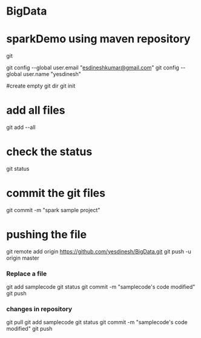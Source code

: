# BigData
# sparkDemo using maven repository

git

git config --global user.email "esdineshkumar@gmail.com"
git config --global user.name "yesdinesh"

#create empty git dir
git init

# add all files
git add --all

# check the status
git status

# commit the git files
git commit -m "spark sample project"

# pushing the file
git remote add origin https://github.com/yesdinesh/BigData.git
git push -u origin master



### Replace a file
git add samplecode
git status
git commit -m "samplecode's code modified"
git push

### changes in repository
git pull
git add samplecode
git status
git commit -m "samplecode's code modified"
git push
